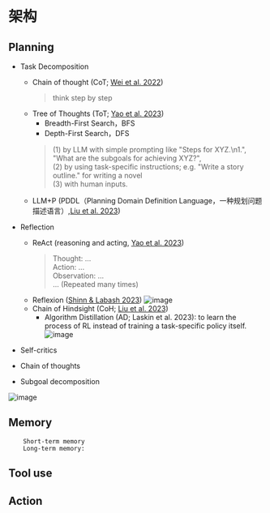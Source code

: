 # 架构
## Planning
- Task Decomposition
  - Chain of thought (CoT; [Wei et al. 2022](https://arxiv.org/abs/2201.11903)) 
    > think step by step
  - Tree of Thoughts (ToT;  [Yao et al. 2023](https://arxiv.org/abs/2305.10601))
    - Breadth-First Search，BFS
    - Depth-First Search，DFS
    > (1) by LLM with simple prompting like "Steps for XYZ.\n1.", "What are the subgoals for achieving XYZ?",   
    > (2) by using task-specific instructions; e.g. "Write a story outline." for writing a novel   
    > (3) with human inputs.
  - LLM+P (PDDL（Planning Domain Definition Language，一种规划问题描述语言）,[Liu et al. 2023](https://arxiv.org/abs/2304.11477))
- Reflection
  - ReAct (reasoning and acting, [Yao et al. 2023](https://arxiv.org/abs/2210.03629))
    > Thought: ...   
    > Action: ...   
    > Observation: ...   
    >   ... (Repeated many times)
  - Reflexion ([Shinn & Labash 2023](https://arxiv.org/abs/2303.11366))
    ![image](https://github.com/user-attachments/assets/898448a2-b70e-475c-a4bd-e702a96d89db)
  - Chain of Hindsight (CoH; [Liu et al. 2023](https://arxiv.org/abs/2302.02676))
    - Algorithm Distillation (AD; Laskin et al. 2023): to learn the process of RL instead of training a task-specific policy itself.
      ![image](https://github.com/user-attachments/assets/5c17a523-ccac-4553-a258-143c1a45c1a1)


- Self-critics
- Chain of thoughts
- Subgoal decomposition

![image](https://github.com/user-attachments/assets/bb1a490f-cf36-449e-bb68-0ec21a8f6da8)


## Memory
		Short-term memory
		Long-term memory:

## Tool use
## Action
